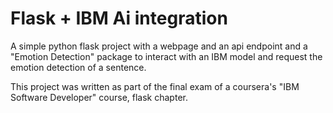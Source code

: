 # Flask + IBM Ai integration

A simple python flask project with a webpage and an api endpoint and a "Emotion Detection" package to interact with an IBM model and request the emotion detection of a sentence.

This project was written as part of the final exam of a coursera's "IBM Software Developer" course, flask chapter.
